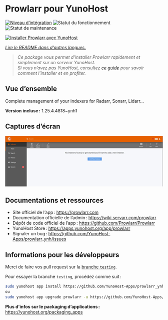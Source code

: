 <!--
Nota bene : ce README est automatiquement généré par <https://github.com/YunoHost/apps/tree/master/tools/readme_generator>
Il NE doit PAS être modifié à la main.
-->

# Prowlarr pour YunoHost

[![Niveau d’intégration](https://dash.yunohost.org/integration/prowlarr.svg)](https://ci-apps.yunohost.org/ci/apps/prowlarr/) ![Statut du fonctionnement](https://ci-apps.yunohost.org/ci/badges/prowlarr.status.svg) ![Statut de maintenance](https://ci-apps.yunohost.org/ci/badges/prowlarr.maintain.svg)

[![Installer Prowlarr avec YunoHost](https://install-app.yunohost.org/install-with-yunohost.svg)](https://install-app.yunohost.org/?app=prowlarr)

*[Lire le README dans d'autres langues.](./ALL_README.md)*

> *Ce package vous permet d’installer Prowlarr rapidement et simplement sur un serveur YunoHost.*  
> *Si vous n’avez pas YunoHost, consultez [ce guide](https://yunohost.org/install) pour savoir comment l’installer et en profiter.*

## Vue d’ensemble

Complete management of your indexers for Radarr, Sonarr, Lidarr...

**Version incluse :** 1.25.4.4818~ynh1

## Captures d’écran

![Capture d’écran de Prowlarr](./doc/screenshots/screenshot.jpg)

## Documentations et ressources

- Site officiel de l’app : <https://prowlarr.com>
- Documentation officielle de l’admin : <https://wiki.servarr.com/prowlarr>
- Dépôt de code officiel de l’app : <https://github.com/Prowlarr/Prowlarr>
- YunoHost Store : <https://apps.yunohost.org/app/prowlarr>
- Signaler un bug : <https://github.com/YunoHost-Apps/prowlarr_ynh/issues>

## Informations pour les développeurs

Merci de faire vos pull request sur la [branche `testing`](https://github.com/YunoHost-Apps/prowlarr_ynh/tree/testing).

Pour essayer la branche `testing`, procédez comme suit :

```bash
sudo yunohost app install https://github.com/YunoHost-Apps/prowlarr_ynh/tree/testing --debug
ou
sudo yunohost app upgrade prowlarr -u https://github.com/YunoHost-Apps/prowlarr_ynh/tree/testing --debug
```

**Plus d’infos sur le packaging d’applications :** <https://yunohost.org/packaging_apps>
